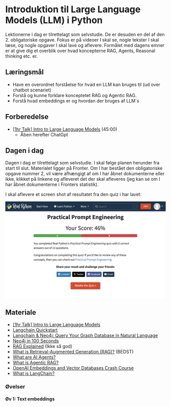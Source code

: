 # Introduktion til Large Language Models (LLM) i Python     
Lektionerne i dag er tilrettelagt som selvstudie. De er desuden en del af den 2. obligatoriske opgave. 
Fokus er på videoer I skal se, nogle tekster I skal læse, og nogle opgaver I skal lave og aflevere. 
Formålet med dagens emner er at give dig et overblik over hvad koncepterne RAG, Agents, Reasonal thinking etc. er. 

## Læringsmål
* Have en overordnet forståelse for hvad en LLM kan bruges til (ud over chatbot scenariet)
* Forstå og kunne forklare konceptetet RAG og Agentic RAG.
* Forstå hvad embeddings er og hvordan der bruges af LLM´s 

## Forberedelse
* [[1hr Talk] Intro to Large Language Models](https://www.youtube.com/watch?v=zjkBMFhNj_g) (45:00)      
    * Åben herefter ChatGpt
## Dagen i dag
Dagen i dag er tilrettelagt som selvstudie. I skal følge planen herunder fra start til slut. Materialet ligger på Fronter. Om I har bestået den obligatoriske opgave nummer 2, vil være afhængigt af om I har åbnet dokumenterne eller ikke, klikket på linkene og afleveret det der skal afleveres (jeg kan se om I har åbnet dokumenterne i Fronters statistik).

I skal aflevere et screen shot af resultatet fra den quiz i har lavet:

![](../assests/Screenshot%202024-10-30%20at%2007.13.29.png)

## Materiale
* [[1hr Talk] Intro to Large Language Models](https://www.youtube.com/watch?v=zjkBMFhNj_g)
* [Langchain Quickstart](https://github.com/langchain-ai/langchain/blob/72c8b3127dfaa5c68ef0d66cdb934b785bdfaa29/docs/docs/use_cases/graph/quickstart.ipynb)
* [Langchain & Neo4j: Query Your Graph Database in Natural Language](https://www.youtube.com/watch?v=Wg445gThtcE)
* [Neo4j in 100 Seconds](https://www.youtube.com/watch?v=T6L9EoBy8Zk)
* [RAG Explained](https://www.youtube.com/watch?v=qppV3n3YlF8) (Ikke så god)
* [What is Retrieval-Augmented Generation (RAG)?](https://www.youtube.com/watch?v=T-D1OfcDW1M) (BEDST)
* [What are AI Agents?](https://www.youtube.com/watch?v=F8NKVhkZZWI)
* [What is Agentic RAG?](https://www.youtube.com/watch?v=0z9_MhcYvcY)
* [OpenAI Embeddings and Vector Databases Crash Course](https://www.youtube.com/watch?v=ySus5ZS0b94)
* [What is LangChain?](https://www.youtube.com/watch?v=1bUy-1hGZpI)

### Øvelser
#### Øv 1: Text embeddings
